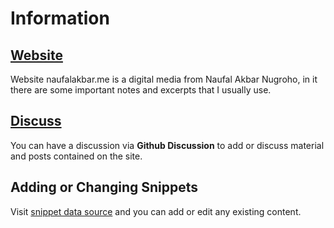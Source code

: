 # Information

## [Website](https://naufalakbar.me)

Website naufalakbar.me is a digital media from Naufal Akbar Nugroho, in it there are some important notes and excerpts that I usually use.

## [Discuss](https://github.com/nuflakbrr/public-naufalakbar.me/discussions)

You can have a discussion via **Github Discussion** to add or discuss material and posts contained on the site.

## Adding or Changing Snippets

Visit [snippet data source](https://github.com/nuflakbrr/public-naufalakbar.me/tree/main/data/snippets) and you can add or edit any existing content.
